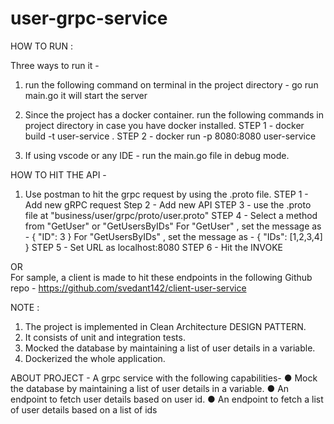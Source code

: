 # user-grpc-service

HOW TO RUN :

Three ways to run it -

1. run the following command on terminal in the project directory - go run main.go
   it will start the server

2. Since the project has a docker container. run the following commands in project directory in case you have docker installed.
   STEP 1 - docker build -t user-service .
   STEP 2 - docker run -p 8080:8080 user-service

3. If using vscode or any IDE -
   run the main.go file in debug mode.

HOW TO HIT THE API -

1. Use postman to hit the grpc request by using the .proto file.
   STEP 1 - Add new gRPC request
   Step 2 - Add new API
   STEP 3 - use the .proto file at "business/user/grpc/proto/user.proto"
   STEP 4 - Select a method from "GetUser" or "GetUsersByIDs"
   For "GetUser" , set the message as -
   {
   "ID": 3
   }
   For "GetUsersByIDs" , set the message as -
   {
   "IDs": [1,2,3,4]
   }
   STEP 5 - Set URL as localhost:8080
   STEP 6 - Hit the INVOKE

OR  
For sample, a client is made to hit these endpoints in the following Github repo -
https://github.com/svedant142/client-user-service

NOTE :

1. The project is implemented in Clean Architecture DESIGN PATTERN.
2. It consists of unit and integration tests.
3. Mocked the database by maintaining a list of user details in a variable.
4. Dockerized the whole application.

ABOUT PROJECT -
A grpc service with the following capabilities-
● Mock the database by maintaining a list of user details in a variable.
● An endpoint to fetch user details based on user id.
● An endpoint to fetch a list of user details based on a list of ids
